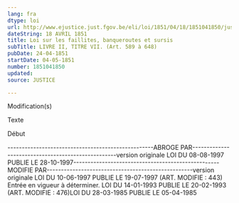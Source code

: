 ```yaml
---
lang: fra
dtype: loi
url: http://www.ejustice.just.fgov.be/eli/loi/1851/04/18/1851041850/justel
dateString: 18 AVRIL 1851
title: Loi sur les faillites, banqueroutes et sursis
subTitle: LIVRE II, TITRE VII. (Art. 589 à 648)
pubDate: 24-04-1851
startDate: 04-05-1851
number: 1851041850
updated: 
source: JUSTICE

---
```


 
 Modification(s) 
 
 
 Texte 

 
 

 Début 
 

---------------------------------------------------ABROGE PAR---------------------------------------------------version originale LOI DU 08-08-1997 PUBLIE LE 28-10-1997---------------------------------------------------MODIFIE PAR---------------------------------------------------version originale LOI DU 10-06-1997 PUBLIE LE 19-07-1997
(ART. MODIFIE : 443) Entrée en vigueur à déterminer. LOI DU 14-01-1993 PUBLIE LE 20-02-1993
(ART. MODIFIE : 476)LOI DU 28-03-1985 PUBLIE LE 05-04-1985

